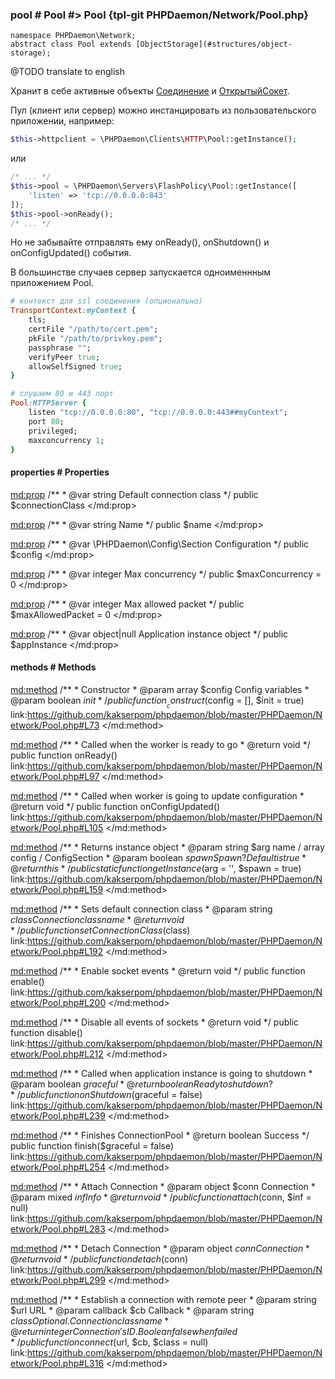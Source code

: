 ### pool # Pool #> Pool {tpl-git PHPDaemon/Network/Pool.php}

```php:p
namespace PHPDaemon\Network;
abstract class Pool extends [ObjectStorage](#structures/object-storage);
```

@TODO translate to english

Хранит в себе активные объекты [Соединение](#network/connection) и [ОткрытыйСокет](#network/boundsocket).

Пул (клиент или сервер) можно инстанцировать из пользовательского приложении, например:

```php
$this->httpclient = \PHPDaemon\Clients\HTTP\Pool::getInstance();
```

или

```php
/* ... */
$this->pool = \PHPDaemon\Servers\FlashPolicy\Pool::getInstance([
    'listen' => 'tcp://0.0.0.0:843'
]);
$this->pool->onReady();
/* ... */
```

Но не забывайте отправлять ему onReady(), onShutdown() и onConfigUpdated() события.

В большинстве случаев сервер запускается одноименнным приложением Pool.

```ruby
# контекст для ssl соединения (опционально)
TransportContext:myContext {
    tls;
    certFile "/path/to/cert.pem";
    pkFile "/path/to/privkey.pem";
    passphrase "";
    verifyPeer true;
    allowSelfSigned true;
}

# слушаем 80 и 443 порт
Pool:HTTPServer {
    listen "tcp://0.0.0.0:80", "tcp://0.0.0.0:443##myContext";
    port 80;
    privileged;
    maxconcurrency 1;
}
```

<!-- include-namespace path="\PHPDaemon\Network\Pool" level="" access="" -->
#### properties # Properties

<md:prop>
/**
	 * @var string Default connection class
	 */
public $connectionClass
</md:prop>

<md:prop>
/**
	 * @var string Name
	 */
public $name
</md:prop>

<md:prop>
/**
	 * @var \PHPDaemon\Config\Section Configuration
	 */
public $config
</md:prop>

<md:prop>
/**
	 * @var integer Max concurrency
	 */
public $maxConcurrency = 0
</md:prop>

<md:prop>
/**
	 * @var integer Max allowed packet
	 */
public $maxAllowedPacket = 0
</md:prop>

<md:prop>
/**
	 * @var object|null Application instance object
	 */
public $appInstance
</md:prop>

<div class="clearboth"></div>

#### methods # Methods

<md:method>
/**
	 * Constructor
	 * @param array   $config Config variables
	 * @param boolean $init
	 */
public function __construct($config = [], $init = true)
link:https://github.com/kakserpom/phpdaemon/blob/master/PHPDaemon/Network/Pool.php#L73
</md:method>

<md:method>
/**
	 * Called when the worker is ready to go
	 * @return void
	 */
public function onReady()
link:https://github.com/kakserpom/phpdaemon/blob/master/PHPDaemon/Network/Pool.php#L97
</md:method>

<md:method>
/**
	 * Called when worker is going to update configuration
	 * @return void
	 */
public function onConfigUpdated()
link:https://github.com/kakserpom/phpdaemon/blob/master/PHPDaemon/Network/Pool.php#L105
</md:method>

<md:method>
/**
	 * Returns instance object
	 * @param  string  $arg   name / array config / ConfigSection
	 * @param  boolean $spawn Spawn? Default is true
	 * @return this
	 */
public static function getInstance($arg = '', $spawn = true)
link:https://github.com/kakserpom/phpdaemon/blob/master/PHPDaemon/Network/Pool.php#L159
</md:method>

<md:method>
/**
	 * Sets default connection class
	 * @param  string $class Connection class name
	 * @return void
	 */
public function setConnectionClass($class)
link:https://github.com/kakserpom/phpdaemon/blob/master/PHPDaemon/Network/Pool.php#L192
</md:method>

<md:method>
/**
	 * Enable socket events
	 * @return void
	 */
public function enable()
link:https://github.com/kakserpom/phpdaemon/blob/master/PHPDaemon/Network/Pool.php#L200
</md:method>

<md:method>
/**
	 * Disable all events of sockets
	 * @return void
	 */
public function disable()
link:https://github.com/kakserpom/phpdaemon/blob/master/PHPDaemon/Network/Pool.php#L212
</md:method>

<md:method>
/**
	 * Called when application instance is going to shutdown
	 * @param  boolean $graceful
	 * @return boolean Ready to shutdown?
	 */
public function onShutdown($graceful = false)
link:https://github.com/kakserpom/phpdaemon/blob/master/PHPDaemon/Network/Pool.php#L239
</md:method>

<md:method>
/**
	 * Finishes ConnectionPool
	 * @return boolean Success
	 */
public function finish($graceful = false)
link:https://github.com/kakserpom/phpdaemon/blob/master/PHPDaemon/Network/Pool.php#L254
</md:method>

<md:method>
/**
	 * Attach Connection
	 * @param  object $conn Connection
	 * @param  mixed  $inf  Info
	 * @return void
	 */
public function attach($conn, $inf = null)
link:https://github.com/kakserpom/phpdaemon/blob/master/PHPDaemon/Network/Pool.php#L283
</md:method>

<md:method>
/**
	 * Detach Connection
	 * @param  object $conn Connection
	 * @return void
	 */
public function detach($conn)
link:https://github.com/kakserpom/phpdaemon/blob/master/PHPDaemon/Network/Pool.php#L299
</md:method>

<md:method>
/**
	 * Establish a connection with remote peer
	 * @param  string   $url   URL
	 * @param  callback $cb    Callback
	 * @param  string   $class Optional. Connection class name
	 * @return integer         Connection's ID. Boolean false when failed
	 */
public function connect($url, $cb, $class = null)
link:https://github.com/kakserpom/phpdaemon/blob/master/PHPDaemon/Network/Pool.php#L316
</md:method>

<div class="clearboth"></div>


<!--/ include-namespace -->
